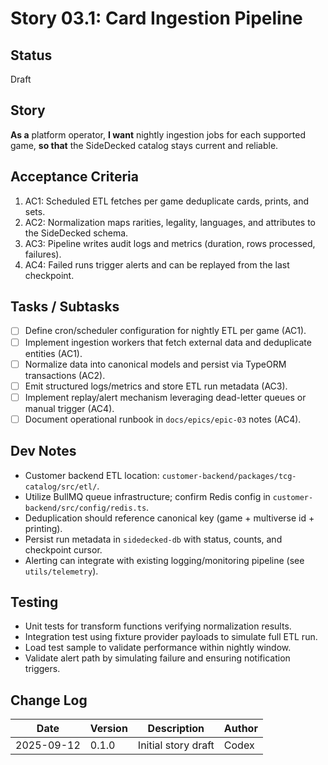# Story 03.1: Card Ingestion Pipeline

## Status
Draft

## Story
**As a** platform operator,
**I want** nightly ingestion jobs for each supported game,
**so that** the SideDecked catalog stays current and reliable.

## Acceptance Criteria
1. AC1: Scheduled ETL fetches per game deduplicate cards, prints, and sets.
2. AC2: Normalization maps rarities, legality, languages, and attributes to the SideDecked schema.
3. AC3: Pipeline writes audit logs and metrics (duration, rows processed, failures).
4. AC4: Failed runs trigger alerts and can be replayed from the last checkpoint.

## Tasks / Subtasks
- [ ] Define cron/scheduler configuration for nightly ETL per game (AC1).
- [ ] Implement ingestion workers that fetch external data and deduplicate entities (AC1).
- [ ] Normalize data into canonical models and persist via TypeORM transactions (AC2).
- [ ] Emit structured logs/metrics and store ETL run metadata (AC3).
- [ ] Implement replay/alert mechanism leveraging dead-letter queues or manual trigger (AC4).
- [ ] Document operational runbook in `docs/epics/epic-03` notes (AC4).

## Dev Notes
- Customer backend ETL location: `customer-backend/packages/tcg-catalog/src/etl/`.
- Utilize BullMQ queue infrastructure; confirm Redis config in `customer-backend/src/config/redis.ts`.
- Deduplication should reference canonical key (game + multiverse id + printing).
- Persist run metadata in `sidedecked-db` with status, counts, and checkpoint cursor.
- Alerting can integrate with existing logging/monitoring pipeline (see `utils/telemetry`).

## Testing
- Unit tests for transform functions verifying normalization results.
- Integration test using fixture provider payloads to simulate full ETL run.
- Load test sample to validate performance within nightly window.
- Validate alert path by simulating failure and ensuring notification triggers.

## Change Log
| Date       | Version | Description              | Author |
|------------|---------|--------------------------|--------|
| 2025-09-12 | 0.1.0   | Initial story draft      | Codex  |
